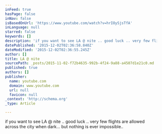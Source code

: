 ```yaml
---
inFeed: true
hasPage: false
inNav: false
isBasedOnUrl: 'https://www.youtube.com/watch?v=hrIOySjsTfA'
inLanguage: null
starred: false
keywords: []
description: 'if you want to see LA @ nite .. good luck .. very few flights are allowed across the city when dark... but nothing is ever impossible.. <br><br><center><iframe width="560" height="315" src="https://www.youtube.com/embed/hrIOySjsTfA" frameborder="0" allowfullscreen></iframe></center>'
datePublished: '2015-12-02T02:36:58.840Z'
dateModified: '2015-12-02T02:36:55.245Z'
author: []
title: LA @ nite
sourcePath: _posts/2015-11-02-f72b4635-992b-4f24-9a88-a4507d1e21c0.md
published: true
authors: []
publisher:
  name: youtube.com
  domain: www.youtube.com
  url: null
  favicon: null
_context: 'http://schema.org'
_type: Article

---
```

if you want to see LA @ nite .. good luck .. very few flights are allowed across the city when dark... but nothing is ever impossible..